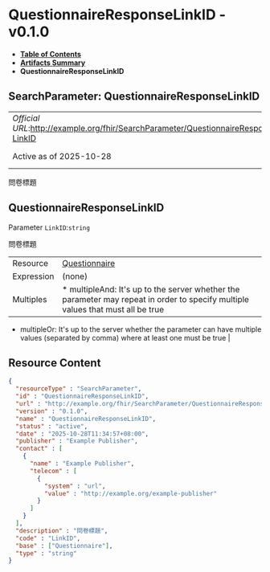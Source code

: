 # QuestionnaireResponseLinkID - v0.1.0

* [**Table of Contents**](toc.md)
* [**Artifacts Summary**](artifacts.md)
* **QuestionnaireResponseLinkID**

## SearchParameter: QuestionnaireResponseLinkID 

| | |
| :--- | :--- |
| *Official URL*:http://example.org/fhir/SearchParameter/QuestionnaireResponse-LinkID | *Version*:0.1.0 |
| Active as of 2025-10-28 | *Computable Name*:QuestionnaireResponseLinkID |

 
問卷標題 

## QuestionnaireResponseLinkID

Parameter `LinkID`:`string`

問卷標題

| | |
| :--- | :--- |
| Resource | [Questionnaire](http://hl7.org/fhir/R4/questionnaire.html) |
| Expression | (none) |
| Multiples | * multipleAnd: It's up to the server whether the parameter may repeat in order to specify multiple values that must all be true
* multipleOr: It's up to the server whether the parameter can have multiple values (separated by comma) where at least one must be true
 |



## Resource Content

```json
{
  "resourceType" : "SearchParameter",
  "id" : "QuestionnaireResponseLinkID",
  "url" : "http://example.org/fhir/SearchParameter/QuestionnaireResponse-LinkID",
  "version" : "0.1.0",
  "name" : "QuestionnaireResponseLinkID",
  "status" : "active",
  "date" : "2025-10-28T11:34:57+08:00",
  "publisher" : "Example Publisher",
  "contact" : [
    {
      "name" : "Example Publisher",
      "telecom" : [
        {
          "system" : "url",
          "value" : "http://example.org/example-publisher"
        }
      ]
    }
  ],
  "description" : "問卷標題",
  "code" : "LinkID",
  "base" : ["Questionnaire"],
  "type" : "string"
}

```
